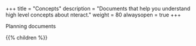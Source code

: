 +++
title = "Concepts"
description = "Documents that help you understand high level concepts about nteract."
weight = 80
alwaysopen = true
+++

Planning documents

{{% children  %}}